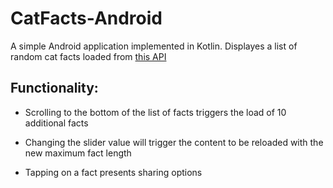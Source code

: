 # CatFacts-Android

A simple Android application implemented in Kotlin.  Displayes a list of random cat facts loaded from [this API](https://catfact.ninja/#!/Cat_Facts/fact)

## Functionality:

- Scrolling to the bottom of the list of facts triggers the load of 10 additional facts

- Changing the slider value will trigger the content to be reloaded with the new maximum fact length

- Tapping on a fact presents sharing options
